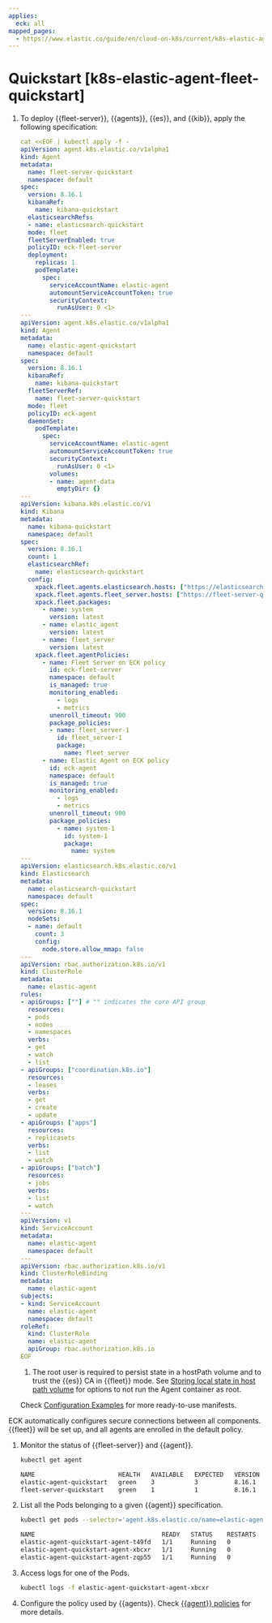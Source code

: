 ```yaml
---
applies:
  eck: all
mapped_pages:
  - https://www.elastic.co/guide/en/cloud-on-k8s/current/k8s-elastic-agent-fleet-quickstart.html
---
```


# Quickstart [k8s-elastic-agent-fleet-quickstart]

1. To deploy {{fleet-server}}, {{agents}}, {{es}}, and {{kib}}, apply the following specification:

    ```yaml
    cat <<EOF | kubectl apply -f -
    apiVersion: agent.k8s.elastic.co/v1alpha1
    kind: Agent
    metadata:
      name: fleet-server-quickstart
      namespace: default
    spec:
      version: 8.16.1
      kibanaRef:
        name: kibana-quickstart
      elasticsearchRefs:
      - name: elasticsearch-quickstart
      mode: fleet
      fleetServerEnabled: true
      policyID: eck-fleet-server
      deployment:
        replicas: 1
        podTemplate:
          spec:
            serviceAccountName: elastic-agent
            automountServiceAccountToken: true
            securityContext:
              runAsUser: 0 <1>
    ---
    apiVersion: agent.k8s.elastic.co/v1alpha1
    kind: Agent
    metadata:
      name: elastic-agent-quickstart
      namespace: default
    spec:
      version: 8.16.1
      kibanaRef:
        name: kibana-quickstart
      fleetServerRef:
        name: fleet-server-quickstart
      mode: fleet
      policyID: eck-agent
      daemonSet:
        podTemplate:
          spec:
            serviceAccountName: elastic-agent
            automountServiceAccountToken: true
            securityContext:
              runAsUser: 0 <1>
            volumes:
            - name: agent-data
              emptyDir: {}
    ---
    apiVersion: kibana.k8s.elastic.co/v1
    kind: Kibana
    metadata:
      name: kibana-quickstart
      namespace: default
    spec:
      version: 8.16.1
      count: 1
      elasticsearchRef:
        name: elasticsearch-quickstart
      config:
        xpack.fleet.agents.elasticsearch.hosts: ["https://elasticsearch-quickstart-es-http.default.svc:9200"]
        xpack.fleet.agents.fleet_server.hosts: ["https://fleet-server-quickstart-agent-http.default.svc:8220"]
        xpack.fleet.packages:
          - name: system
            version: latest
          - name: elastic_agent
            version: latest
          - name: fleet_server
            version: latest
        xpack.fleet.agentPolicies:
          - name: Fleet Server on ECK policy
            id: eck-fleet-server
            namespace: default
            is_managed: true
            monitoring_enabled:
              - logs
              - metrics
            unenroll_timeout: 900
            package_policies:
            - name: fleet_server-1
              id: fleet_server-1
              package:
                name: fleet_server
          - name: Elastic Agent on ECK policy
            id: eck-agent
            namespace: default
            is_managed: true
            monitoring_enabled:
              - logs
              - metrics
            unenroll_timeout: 900
            package_policies:
              - name: system-1
                id: system-1
                package:
                  name: system
    ---
    apiVersion: elasticsearch.k8s.elastic.co/v1
    kind: Elasticsearch
    metadata:
      name: elasticsearch-quickstart
      namespace: default
    spec:
      version: 8.16.1
      nodeSets:
      - name: default
        count: 3
        config:
          node.store.allow_mmap: false
    ---
    apiVersion: rbac.authorization.k8s.io/v1
    kind: ClusterRole
    metadata:
      name: elastic-agent
    rules:
    - apiGroups: [""] # "" indicates the core API group
      resources:
      - pods
      - nodes
      - namespaces
      verbs:
      - get
      - watch
      - list
    - apiGroups: ["coordination.k8s.io"]
      resources:
      - leases
      verbs:
      - get
      - create
      - update
    - apiGroups: ["apps"]
      resources:
      - replicasets
      verbs:
      - list
      - watch
    - apiGroups: ["batch"]
      resources:
      - jobs
      verbs:
      - list
      - watch
    ---
    apiVersion: v1
    kind: ServiceAccount
    metadata:
      name: elastic-agent
      namespace: default
    ---
    apiVersion: rbac.authorization.k8s.io/v1
    kind: ClusterRoleBinding
    metadata:
      name: elastic-agent
    subjects:
    - kind: ServiceAccount
      name: elastic-agent
      namespace: default
    roleRef:
      kind: ClusterRole
      name: elastic-agent
      apiGroup: rbac.authorization.k8s.io
    EOF
    ```

    1. The root user is required to persist state in a hostPath volume and to trust the {{es}} CA in {{fleet}} mode. See [Storing local state in host path volume](configuration-examples-standalone.md#k8s_storing_local_state_in_host_path_volume) for options to not run the Agent container as root.


    Check [Configuration Examples](configuration-examples-fleet.md) for more ready-to-use manifests.


ECK automatically configures secure connections between all components. {{fleet}} will be set up, and all agents are enrolled in the default policy.

1. Monitor the status of {{fleet-server}} and {{agent}}.

    ```sh
    kubectl get agent
    ```

    ```sh
    NAME                       HEALTH   AVAILABLE   EXPECTED   VERSION      AGE
    elastic-agent-quickstart   green    3           3          8.16.1    14s
    fleet-server-quickstart    green    1           1          8.16.1    19s
    ```

2. List all the Pods belonging to a given {{agent}} specification.

    ```sh
    kubectl get pods --selector='agent.k8s.elastic.co/name=elastic-agent-quickstart'
    ```

    ```sh
    NAME                                   READY   STATUS    RESTARTS   AGE
    elastic-agent-quickstart-agent-t49fd   1/1     Running   0          54s
    elastic-agent-quickstart-agent-xbcxr   1/1     Running   0          54s
    elastic-agent-quickstart-agent-zqp55   1/1     Running   0          54s
    ```

3. Access logs for one of the Pods.

    ```sh
    kubectl logs -f elastic-agent-quickstart-agent-xbcxr
    ```

4. Configure the policy used by {{agents}}. Check [{{agent}} policies](asciidocalypse://docs/docs-content/docs/reference/ingestion-tools/fleet/agent-policy.md) for more details.

